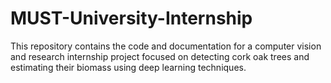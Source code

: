 # MUST-University-Internship
This repository contains the code and documentation for a computer vision and research internship project focused on detecting cork oak trees and estimating their biomass using deep learning techniques.
